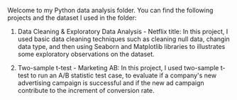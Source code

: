 Welcome to my Python data analysis folder. You can find the following projects and the dataset I used in the folder:

1. Data Cleaning & Exploratory Data Analysis - Netflix title:
In this project, I used basic data cleaning techniques such as cleaning null data, changin data type, and then using Seaborn and Matplotlib libraries to illustrates some exploratory observations on the dataset.

2. Two-sample t-test - Marketing AB:
In this project, I used two-sample t-test to run an A/B statistic test case, to evaluate if a company's new advertising campaign is successful and if the new ad campaign contribute to the increment of conversion rate.

